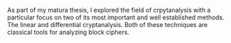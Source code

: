 As part of my matura thesis, I explored the field of crpytanalysis with a particular focus on two of its most important and well established methods. The linear and differential cryptanalysis. Both of these techniques are classical tools for analyzing block ciphers. 
